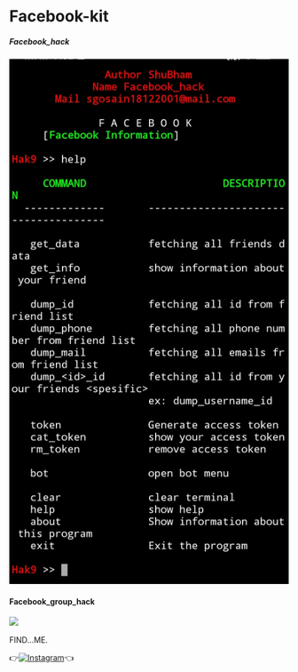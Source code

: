 # Facebook-kit

##### Facebook_hack #####
![ ](https://raw.githubusercontent.com/ShuBhamg0sain/Facebook_hack/master/Screenshot/IMG_20200925_195618.jpg)





#### Facebook_group_hack ####

![ ](https://github.com/shubhamggosai/Facebook_group_hack/blob/master/IMG_20200917_074939.jpg)


FIND...ME.

👉[![Instagram](https://img.shields.io/badge/INSTAGRAM-FOLLOW-red?style=for-the-badge&logo=instagram)](https://www.instagram.com/shubhamg_g0sain)👈


